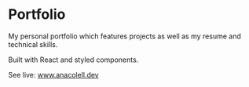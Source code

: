 # Portfolio

My personal portfolio which features projects as well as my resume and technical skills.

Built with React and styled components. 

See live: www.anacolell.dev
